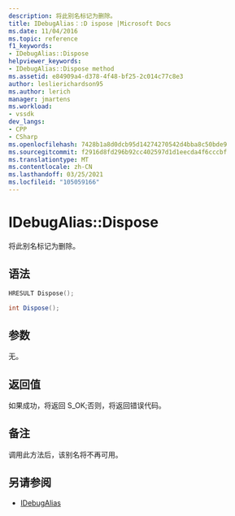 ```yaml
---
description: 将此别名标记为删除。
title: IDebugAlias：:D ispose |Microsoft Docs
ms.date: 11/04/2016
ms.topic: reference
f1_keywords:
- IDebugAlias::Dispose
helpviewer_keywords:
- IDebugAlias::Dispose method
ms.assetid: e84909a4-d378-4f48-bf25-2c014c77c8e3
author: leslierichardson95
ms.author: lerich
manager: jmartens
ms.workload:
- vssdk
dev_langs:
- CPP
- CSharp
ms.openlocfilehash: 7428b1a8d0dcb95d14274270542d4bba8c50bde9
ms.sourcegitcommit: f2916d8fd296b92cc402597d1d1eecda4f6cccbf
ms.translationtype: MT
ms.contentlocale: zh-CN
ms.lasthandoff: 03/25/2021
ms.locfileid: "105059166"
---
```

# <a name="idebugaliasdispose"></a>IDebugAlias::Dispose
将此别名标记为删除。

## <a name="syntax"></a>语法

```cpp
HRESULT Dispose();
```

```csharp
int Dispose();
```

## <a name="parameters"></a>参数
 无。

## <a name="return-value"></a>返回值
 如果成功，将返回 S_OK;否则，将返回错误代码。

## <a name="remarks"></a>备注
 调用此方法后，该别名将不再可用。

## <a name="see-also"></a>另请参阅
- [IDebugAlias](../../../extensibility/debugger/reference/idebugalias.md)
